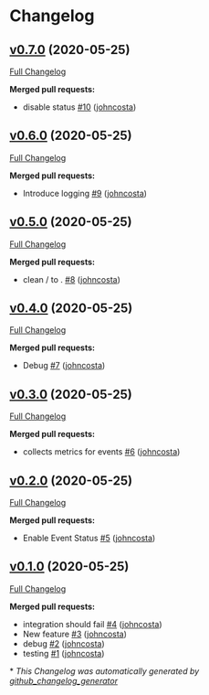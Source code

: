 # Changelog

## [v0.7.0](https://github.com/johncosta/datadog-github-action-poc/tree/v0.7.0) (2020-05-25)

[Full Changelog](https://github.com/johncosta/datadog-github-action-poc/compare/v0.6.0...v0.7.0)

**Merged pull requests:**

- disable status [\#10](https://github.com/johncosta/datadog-github-action-poc/pull/10) ([johncosta](https://github.com/johncosta))

## [v0.6.0](https://github.com/johncosta/datadog-github-action-poc/tree/v0.6.0) (2020-05-25)

[Full Changelog](https://github.com/johncosta/datadog-github-action-poc/compare/v0.5.0...v0.6.0)

**Merged pull requests:**

- Introduce logging [\#9](https://github.com/johncosta/datadog-github-action-poc/pull/9) ([johncosta](https://github.com/johncosta))

## [v0.5.0](https://github.com/johncosta/datadog-github-action-poc/tree/v0.5.0) (2020-05-25)

[Full Changelog](https://github.com/johncosta/datadog-github-action-poc/compare/v0.4.0...v0.5.0)

**Merged pull requests:**

- clean / to . [\#8](https://github.com/johncosta/datadog-github-action-poc/pull/8) ([johncosta](https://github.com/johncosta))

## [v0.4.0](https://github.com/johncosta/datadog-github-action-poc/tree/v0.4.0) (2020-05-25)

[Full Changelog](https://github.com/johncosta/datadog-github-action-poc/compare/v0.3.0...v0.4.0)

**Merged pull requests:**

- Debug [\#7](https://github.com/johncosta/datadog-github-action-poc/pull/7) ([johncosta](https://github.com/johncosta))

## [v0.3.0](https://github.com/johncosta/datadog-github-action-poc/tree/v0.3.0) (2020-05-25)

[Full Changelog](https://github.com/johncosta/datadog-github-action-poc/compare/v0.2.0...v0.3.0)

**Merged pull requests:**

- collects metrics for events [\#6](https://github.com/johncosta/datadog-github-action-poc/pull/6) ([johncosta](https://github.com/johncosta))

## [v0.2.0](https://github.com/johncosta/datadog-github-action-poc/tree/v0.2.0) (2020-05-25)

[Full Changelog](https://github.com/johncosta/datadog-github-action-poc/compare/v0.1.0...v0.2.0)

**Merged pull requests:**

- Enable Event Status [\#5](https://github.com/johncosta/datadog-github-action-poc/pull/5) ([johncosta](https://github.com/johncosta))

## [v0.1.0](https://github.com/johncosta/datadog-github-action-poc/tree/v0.1.0) (2020-05-25)

[Full Changelog](https://github.com/johncosta/datadog-github-action-poc/compare/5d13deeafd767c2d0630cd90a83eb7cb8886eedd...v0.1.0)

**Merged pull requests:**

- integration should fail [\#4](https://github.com/johncosta/datadog-github-action-poc/pull/4) ([johncosta](https://github.com/johncosta))
- New feature [\#3](https://github.com/johncosta/datadog-github-action-poc/pull/3) ([johncosta](https://github.com/johncosta))
- debug [\#2](https://github.com/johncosta/datadog-github-action-poc/pull/2) ([johncosta](https://github.com/johncosta))
- testing [\#1](https://github.com/johncosta/datadog-github-action-poc/pull/1) ([johncosta](https://github.com/johncosta))



\* *This Changelog was automatically generated by [github_changelog_generator](https://github.com/github-changelog-generator/github-changelog-generator)*
